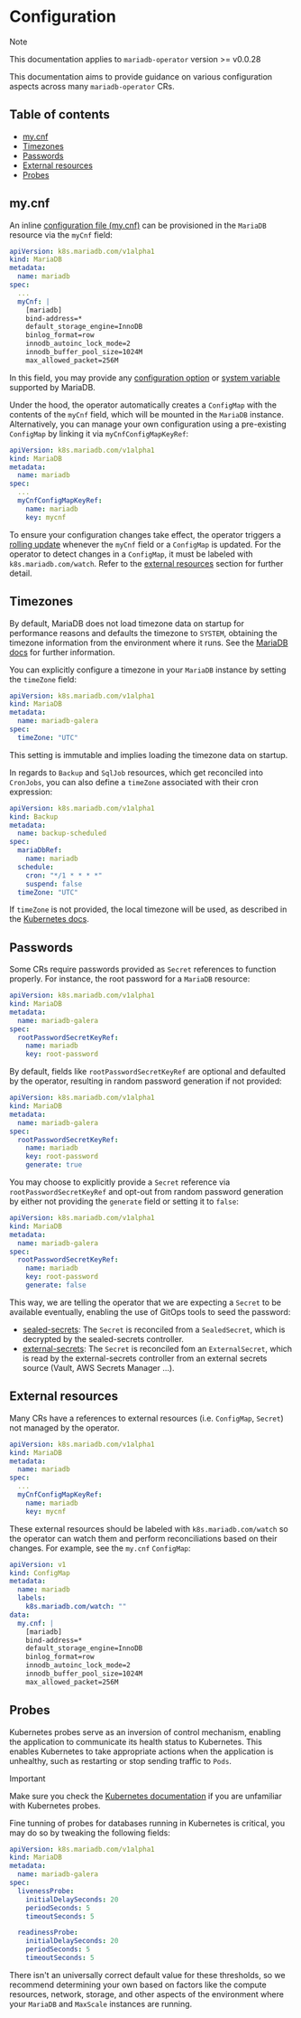 # Configuration

> [!NOTE]  
> This documentation applies to `mariadb-operator` version >= v0.0.28

This documentation aims to provide guidance on various configuration aspects across many `mariadb-operator` CRs. 

## Table of contents
<!-- toc -->
- [my.cnf](#mycnf)
- [Timezones](#timezones)
- [Passwords](#passwords)
- [External resources](#external-resources)
- [Probes](#probes)
<!-- /toc -->

## my.cnf

An inline [configuration file (my.cnf)](https://mariadb.com/kb/en/configuring-mariadb-with-option-files/) can be provisioned in the `MariaDB` resource via the `myCnf` field:

```yaml
apiVersion: k8s.mariadb.com/v1alpha1
kind: MariaDB
metadata:
  name: mariadb
spec:
  ...
  myCnf: |
    [mariadb]
    bind-address=*
    default_storage_engine=InnoDB
    binlog_format=row
    innodb_autoinc_lock_mode=2
    innodb_buffer_pool_size=1024M
    max_allowed_packet=256M 
```
In this field, you may provide any [configuration option](https://mariadb.com/kb/en/mariadbd-options/) or [system variable](https://mariadb.com/kb/en/server-system-variables/) supported by MariaDB.

Under the hood, the operator automatically creates a `ConfigMap` with the contents of  the `myCnf` field, which will be mounted in the `MariaDB` instance. Alternatively, you can manage your own configuration using a pre-existing `ConfigMap` by linking it via `myCnfConfigMapKeyRef`:

```yaml
apiVersion: k8s.mariadb.com/v1alpha1
kind: MariaDB
metadata:
  name: mariadb
spec:
  ...
  myCnfConfigMapKeyRef:
    name: mariadb
    key: mycnf
```

To ensure your configuration changes take effect, the operator triggers a [rolling update](./UPDATES.md) whenever the `myCnf` field or a `ConfigMap` is updated. For the operator to detect changes in a `ConfigMap`, it must be labeled with `k8s.mariadb.com/watch`. Refer to the [external resources](#external-resources) section for further detail.

## Timezones

By default, MariaDB does not load timezone data on startup for performance reasons and defaults the timezone to `SYSTEM`, obtaining the timezone information from the environment where it runs. See the [MariaDB docs](https://mariadb.com/kb/en/time-zones/) for further information.

You can explicitly configure a timezone in your `MariaDB` instance by setting the `timeZone` field: 

```yaml
apiVersion: k8s.mariadb.com/v1alpha1
kind: MariaDB
metadata:
  name: mariadb-galera
spec:
  timeZone: "UTC"
```

This setting is immutable and implies loading the timezone data on startup.

In regards to `Backup` and `SqlJob` resources, which get reconciled into `CronJobs`, you can also define a `timeZone` associated with their cron expression:

```yaml
apiVersion: k8s.mariadb.com/v1alpha1
kind: Backup
metadata:
  name: backup-scheduled
spec:
  mariaDbRef:
    name: mariadb
  schedule:
    cron: "*/1 * * * *"
    suspend: false
  timeZone: "UTC"
```

If `timeZone` is not provided, the local timezone will be used, as described in the [Kubernetes docs](https://kubernetes.io/docs/concepts/workloads/controllers/cron-jobs/#time-zones).

## Passwords

Some CRs require passwords provided as `Secret` references to function properly. For instance, the root password for a `MariaDB` resource:

```yaml
apiVersion: k8s.mariadb.com/v1alpha1
kind: MariaDB
metadata:
  name: mariadb-galera
spec:
  rootPasswordSecretKeyRef:
    name: mariadb
    key: root-password
``` 

By default, fields like `rootPasswordSecretKeyRef` are optional and defaulted by the operator, resulting in random password generation if not provided:

```yaml
apiVersion: k8s.mariadb.com/v1alpha1
kind: MariaDB
metadata:
  name: mariadb-galera
spec:
  rootPasswordSecretKeyRef:
    name: mariadb
    key: root-password
    generate: true
``` 

You may choose to explicitly provide a `Secret` reference via `rootPasswordSecretKeyRef` and opt-out from random password generation by either not providing the `generate` field or setting it to `false`: 

```yaml
apiVersion: k8s.mariadb.com/v1alpha1
kind: MariaDB
metadata:
  name: mariadb-galera
spec:
  rootPasswordSecretKeyRef:
    name: mariadb
    key: root-password
    generate: false
``` 

This way, we are telling the operator that we are expecting a `Secret` to be available eventually, enabling the use of GitOps tools to seed the password:
- [sealed-secrets](https://github.com/bitnami-labs/sealed-secrets): The `Secret` is reconciled from a `SealedSecret`, which is decrypted by the sealed-secrets controller.
- [external-secrets](https://github.com/external-secrets/external-secrets): The `Secret` is reconciled fom an `ExternalSecret`, which is read by the external-secrets controller from an external secrets source (Vault, AWS Secrets Manager ...).

## External resources

Many CRs have a references to external resources (i.e. `ConfigMap`, `Secret`) not managed by the operator. 

```yaml
apiVersion: k8s.mariadb.com/v1alpha1
kind: MariaDB
metadata:
  name: mariadb
spec:
  ...
  myCnfConfigMapKeyRef:
    name: mariadb
    key: mycnf
```

These external resources should be labeled with `k8s.mariadb.com/watch` so the operator can watch them and perform reconciliations based on their changes. For example, see the `my.cnf` `ConfigMap`:

```yaml
apiVersion: v1
kind: ConfigMap
metadata:
  name: mariadb
  labels:
    k8s.mariadb.com/watch: ""
data:
  my.cnf: |
    [mariadb]
    bind-address=*
    default_storage_engine=InnoDB
    binlog_format=row
    innodb_autoinc_lock_mode=2
    innodb_buffer_pool_size=1024M
    max_allowed_packet=256M
```

## Probes

Kubernetes probes serve as an inversion of control mechanism, enabling the application to communicate its health status to Kubernetes. This enables Kubernetes to take appropriate actions when the application is unhealthy, such as restarting or stop sending traffic to `Pods`.

> [!IMPORTANT]  
> Make sure you check the [Kubernetes documentation](https://kubernetes.io/docs/tasks/configure-pod-container/configure-liveness-readiness-startup-probes/) if you are unfamiliar with Kubernetes probes.

Fine tunning of probes for databases running in Kubernetes is critical, you may do so by tweaking the following fields:

```yaml
apiVersion: k8s.mariadb.com/v1alpha1
kind: MariaDB
metadata:
  name: mariadb-galera
spec:
  livenessProbe:
    initialDelaySeconds: 20
    periodSeconds: 5
    timeoutSeconds: 5

  readinessProbe:
    initialDelaySeconds: 20
    periodSeconds: 5
    timeoutSeconds: 5
```

There isn't an universally correct default value for these thresholds, so we recommend determining your own based on factors like the compute resources, network, storage, and other aspects of the environment where your `MariaDB` and `MaxScale` instances are running.